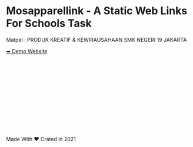 # Mosapparellink - A Static Web Links For Schools Task

Matpel : PRODUK KREATIF & KEWIRAUSAHAAN SMK NEGERI 19 JAKARTA

[➡ Demo Website](https://riiraai.github.io/mosapparellink/)
\
\
\
\
\
\
\
\
\
\
\
\
\
\
Made With ❤
Crated in 2021
